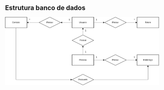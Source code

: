 ## Estrutura banco de dados

[![image](https://github.com/GregoriSimei/uex-challenge/blob/main/backend/docs/uex-contatos.png)](/)
